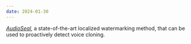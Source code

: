 ```yaml
---
date: 2024-01-30
---
```


[*AudioSeal*](publications/audioseal/), a state-of-the-art localized watermarking method, that can be used to proactively detect voice cloning.
